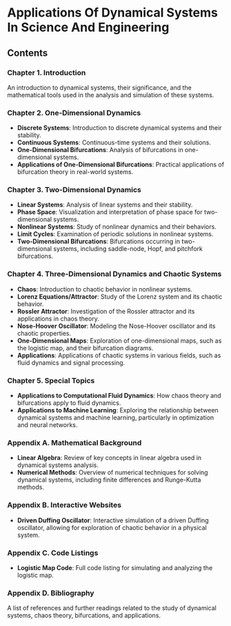 # Applications Of Dynamical Systems In Science And Engineering

## Contents

### Chapter 1. Introduction

An introduction to dynamical systems, their significance, and the mathematical tools used in the analysis and simulation of these systems.

### Chapter 2. One-Dimensional Dynamics

- **Discrete Systems**: Introduction to discrete dynamical systems and their stability.
- **Continuous Systems**: Continuous-time systems and their solutions.
- **One-Dimensional Bifurcations**: Analysis of bifurcations in one-dimensional systems.
- **Applications of One-Dimensional Bifurcations**: Practical applications of bifurcation theory in real-world systems.

### Chapter 3. Two-Dimensional Dynamics

- **Linear Systems**: Analysis of linear systems and their stability.
- **Phase Space**: Visualization and interpretation of phase space for two-dimensional systems.
- **Nonlinear Systems**: Study of nonlinear dynamics and their behaviors.
- **Limit Cycles**: Examination of periodic solutions in nonlinear systems.
- **Two-Dimensional Bifurcations**: Bifurcations occurring in two-dimensional systems, including saddle-node, Hopf, and pitchfork bifurcations.

### Chapter 4. Three-Dimensional Dynamics and Chaotic Systems

- **Chaos**: Introduction to chaotic behavior in nonlinear systems.
- **Lorenz Equations/Attractor**: Study of the Lorenz system and its chaotic behavior.
- **Rossler Attractor**: Investigation of the Rossler attractor and its applications in chaos theory.
- **Nose-Hoover Oscillator**: Modeling the Nose-Hoover oscillator and its chaotic properties.
- **One-Dimensional Maps**: Exploration of one-dimensional maps, such as the logistic map, and their bifurcation diagrams.
- **Applications**: Applications of chaotic systems in various fields, such as fluid dynamics and signal processing.

### Chapter 5. Special Topics

- **Applications to Computational Fluid Dynamics**: How chaos theory and bifurcations apply to fluid dynamics.
- **Applications to Machine Learning**: Exploring the relationship between dynamical systems and machine learning, particularly in optimization and neural networks.

### Appendix A. Mathematical Background

- **Linear Algebra**: Review of key concepts in linear algebra used in dynamical systems analysis.
- **Numerical Methods**: Overview of numerical techniques for solving dynamical systems, including finite differences and Runge-Kutta methods.

### Appendix B. Interactive Websites

- **Driven Duffing Oscillator**: Interactive simulation of a driven Duffing oscillator, allowing for exploration of chaotic behavior in a physical system.

### Appendix C. Code Listings

- **Logistic Map Code**: Full code listing for simulating and analyzing the logistic map.

### Appendix D. Bibliography

A list of references and further readings related to the study of dynamical systems, chaos theory, bifurcations, and applications.
